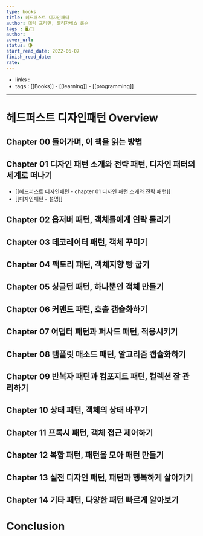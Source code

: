 ```yaml
---
type: books
title: 헤드퍼스트 디자인패터
author: 에릭 프리먼, 엘리자베스 롭슨
tags : 🖥️/📔
author: 
cover_url: 
status: 🌗
start_read_date: 2022-06-07
finish_read_date: 
rate: 
---
```



- links : 
- tags : [[Books]] - [[learning]] - [[programming]]

---

# 헤드퍼스트 디자인패턴 Overview

## Chapter 00 들어가며, 이 책을 읽는 방법

## Chapter 01 디자인 패턴 소개와 전략 패턴, 디자인 패터의 세계로 떠나기
- [[헤드퍼스트 디자인패턴 - chapter 01 디자인 패턴 소개와 전략 패턴]]
- [[디자인패턴 - 설명]]

## Chapter 02 옵저버 패턴, 객체들에게 연락 돌리기

## Chapter 03 데코레이터 패턴, 객체 꾸미기

## Chapter 04 팩토리 패턴, 객체지향 빵 굽기

## Chapter 05 싱글턴 패턴, 하나뿐인 객체 만들기

## Chapter 06 커맨드 패턴, 호출 갭슐화하기

## Chapter 07 어댑터 패턴과 퍼사드 패턴, 적응시키기

## Chapter 08 탬플릿 매소드 패턴, 알고리즘 캡슐화하기

## Chapter 09 반복자 패턴과 컴포지트 패턴, 컬렉션 잘 관리하기

## Chapter 10 상태 패턴, 객체의 상태 바꾸기

## Chapter 11 프록시 패턴, 객체 접근 제어하기

## Chapter 12 복합 패턴, 패턴을 모아 패턴 만들기

## Chapter 13 실전 디자인 패턴, 패턴과 행복하게 살아가기

## Chapter 14 기타 패턴, 다양한 패턴 빠르게 알아보기

# Conclusion
